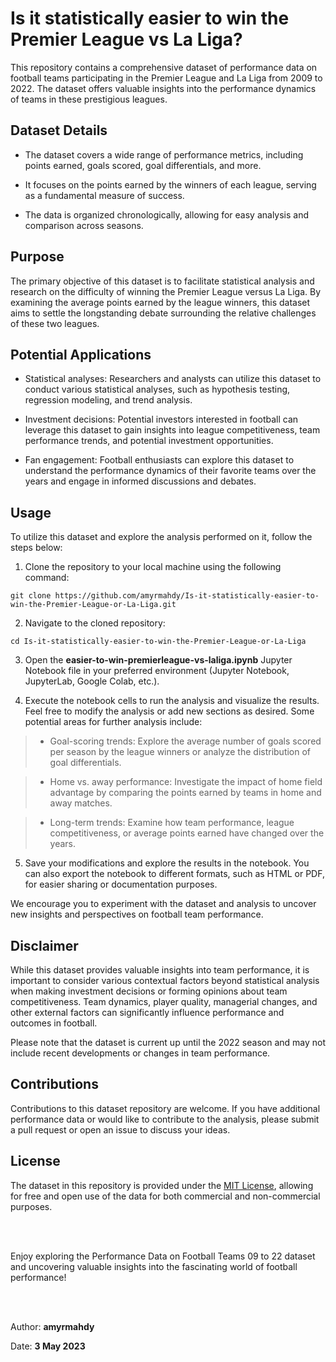 # **Is it statistically easier to win the Premier League vs La Liga?**

This repository contains a comprehensive dataset of performance data on football teams participating in the Premier League and La Liga from 2009 to 2022. The dataset offers valuable insights into the performance dynamics of teams in these prestigious leagues.


## **Dataset Details**

- The dataset covers a wide range of performance metrics, including points earned, goals scored, goal differentials, and more.

- It focuses on the points earned by the winners of each league, serving as a fundamental measure of success.

- The data is organized chronologically, allowing for easy analysis and comparison across seasons.

## **Purpose**

The primary objective of this dataset is to facilitate statistical analysis and research on the difficulty of winning the Premier League versus La Liga. By examining the average points earned by the league winners, this dataset aims to settle the longstanding debate surrounding the relative challenges of these two leagues.


## **Potential Applications**

- Statistical analyses: Researchers and analysts can utilize this dataset to conduct various statistical analyses, such as hypothesis testing, regression modeling, and trend analysis.

- Investment decisions: Potential investors interested in football can leverage this dataset to gain insights into league competitiveness, team performance trends, and potential investment opportunities.

- Fan engagement: Football enthusiasts can explore this dataset to understand the performance dynamics of their favorite teams over the years and engage in informed discussions and debates.

## **Usage**

To utilize this dataset and explore the analysis performed on it, follow the steps below:

1. Clone the repository to your local machine using the following command:

```
git clone https://github.com/amyrmahdy/Is-it-statistically-easier-to-win-the-Premier-League-or-La-Liga.git
```

2. Navigate to the cloned repository:

```
cd Is-it-statistically-easier-to-win-the-Premier-League-or-La-Liga
```
3. Open the **easier-to-win-premierleague-vs-laliga.ipynb** Jupyter Notebook file in your preferred environment (Jupyter Notebook, JupyterLab, Google Colab, etc.).

4. Execute the notebook cells to run the analysis and visualize the results. Feel free to modify the analysis or add new sections as desired. Some potential areas for further analysis include:

> - Goal-scoring trends: Explore the average number of goals scored per season by the league winners or analyze the distribution of goal differentials.

> - Home vs. away performance: Investigate the impact of home field advantage by comparing the points earned by teams in home and away matches.

> - Long-term trends: Examine how team performance, league competitiveness, or average points earned have changed over the years.

5. Save your modifications and explore the results in the notebook. You can also export the notebook to different formats, such as HTML or PDF, for easier sharing or documentation purposes.

We encourage you to experiment with the dataset and analysis to uncover new insights and perspectives on football team performance.





## **Disclaimer**

While this dataset provides valuable insights into team performance, it is important to consider various contextual factors beyond statistical analysis when making investment decisions or forming opinions about team competitiveness. Team dynamics, player quality, managerial changes, and other external factors can significantly influence performance and outcomes in football.

Please note that the dataset is current up until the 2022 season and may not include recent developments or changes in team performance.

## **Contributions**

Contributions to this dataset repository are welcome. If you have additional performance data or would like to contribute to the analysis, please submit a pull request or open an issue to discuss your ideas.

## **License**

The dataset in this repository is provided under the [MIT License](https://opensource.org/license/mit/), allowing for free and open use of the data for both commercial and non-commercial purposes.

<br >
<br >

Enjoy exploring the Performance Data on Football Teams 09 to 22 dataset and uncovering valuable insights into the fascinating world of football performance!


<br >

<br >

Author: **amyrmahdy**

Date: **3 May 2023**





